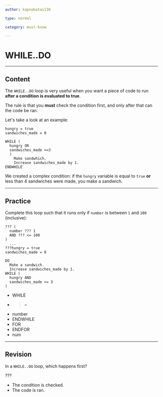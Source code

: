 ```yaml
---
author: kapnobatai136

type: normal

category: must-know

---
```


# WHILE..DO

---
## Content

The `WHILE..DO` loop is very useful when you want a piece of code to run **after a condition is evaluated to true**. 

The rule is that you **must** check the condition first, and only after that can the code be ran.

Let's take a look at an example:

```plain-text
hungry = true
sandwiches_made = 0

WHILE (
  hungry OR 
  sandwiches_made <=3
  )
    Make sandwhich.
    Increase sandwiches_made by 1.
ENDWHILE
```

We created a complex condition: if the `hungry` variable is equal to `true` **or** less than 4 sandwiches were made, you make a sandwich.

---
## Practice

Complete this loop such that it runs only if `number` is between `1` and `100` (inclusive):

```plain-text
??? (
  number ??? 1 
  AND ??? <= 100
)
  ...
???hungry = true
sandwiches_made = 0

DO
  Make a sandwich.
  Increase sandwiches_made by 1.
WHILE (
  hungry AND 
  sandwiches_made <= 3
)
```

* WHILE
* >=
* number
* ENDWHILE
* FOR
* ENDFOR
* num

---
## Revision

In a `WHILE..DO` loop, which happens first?

???

* The condition is checked.
* The code is ran.